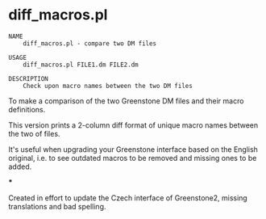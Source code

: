 # diff_macros.pl

    NAME
        diff_macros.pl - compare two DM files

    USAGE
        diff_macros.pl FILE1.dm FILE2.dm

    DESCRIPTION
        Check upon macro names between the two DM files

To make a comparison of the two Greenstone DM files and their macro definitions.

This version prints a 2-column diff format of unique macro names between the two of files.

It's useful when upgrading your Greenstone interface based on the English original, i.e. to see outdated macros to be removed and missing ones to be added.

__*__

Created in effort to update the Czech interface of Greenstone2, missing translations and bad spelling.

